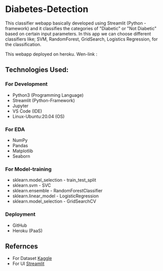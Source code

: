# Diabetes-Detection

This classifier webapp basically developed using Streamlit (Python - framework) and it classifies the categories of "Diabetic" or "Not Diabetic"  based on certain input parameters. In this app we can choose different classifiers like; SVM, RandomForest, GridSearch, Logistics Regression, for the classification.

This webapp deployed on heroku. Wen-link : 

## **Technologies Used:**

### For Development
* Python3 (Programming Language)
* Streamlit (Python-Framework)
* Jupyter
* VS Code (IDE)
* Linux-Ubuntu:20.04 (OS)

### For EDA
* NumPy
* Pandas
* Matplotlib
* Seaborn

### For Model-training
* sklearn.model_selection - train_test_split
* sklearn.svm - SVC
* sklearn.ensemble - RandomForestClassifier
* sklearn.linear_model - LogisticRegression
* sklearn.model_selection - GridSearchCV

### Deployment
* GitHub
* Heroku (PaaS)

## Refernces
* For Dataset [Kaggle](https://www.kaggle.com/uciml/pima-indians-diabetes-database)
* For UI [Streamlit](https://streamlit.io/)
